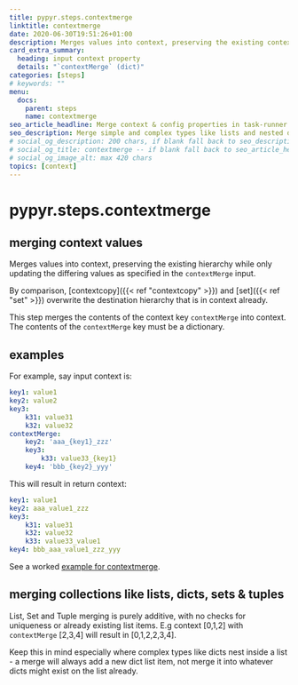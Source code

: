 ```yaml
---
title: pypyr.steps.contextmerge
linktitle: contextmerge
date: 2020-06-30T19:51:26+01:00
description: Merges values into context, preserving the existing context hierarchy.
card_extra_summary:
  heading: input context property
  details: "`contextMerge` (dict)"
categories: [steps]
# keywords: ""
menu:
  docs:
    parent: steps
    name: contextmerge
seo_article_headline: Merge context & config properties in task-runner pipeline.
seo_description: Merge simple and complex types like lists and nested dictionaries in a task-runner pipeline.
# social_og_description: 200 chars, if blank fall back to seo_description then description
# social_og_title: contextmerge -- if blank fall back to seo_article_headline > .Title. Max 70 chars
# social_og_image_alt: max 420 chars
topics: [context]
---
```

# pypyr.steps.contextmerge
## merging context values
Merges values into context, preserving the existing hierarchy while only
updating the differing values as specified in the `contextMerge` input.

By comparison, [contextcopy]({{< ref "contextcopy" >}}) and 
[set]({{< ref "set" >}}) overwrite the destination hierarchy 
that is in context already.

This step merges the contents of the context key `contextMerge` into
context. The contents of the `contextMerge` key must be a dictionary.

## examples
For example, say input context is:

```yaml
key1: value1
key2: value2
key3:
    k31: value31
    k32: value32
contextMerge:
    key2: 'aaa_{key1}_zzz'
    key3:
        k33: value33_{key1}
    key4: 'bbb_{key2}_yyy'
```

This will result in return context:

```yaml
key1: value1
key2: aaa_value1_zzz
key3:
    k31: value31
    k32: value32
    k33: value33_value1
key4: bbb_aaa_value1_zzz_yyy
```

See a worked [example for contextmerge](https://github.com/pypyr/pypyr-example/blob/main/pipelines/contextmerge.yaml).

## merging collections like lists, dicts, sets & tuples
List, Set and Tuple merging is purely additive, with no checks for
uniqueness or already existing list items. E.g context [0,1,2] with 
`contextMerge` [2,3,4] will result in [0,1,2,2,3,4].

Keep this in mind especially where complex types like dicts nest inside
a list - a merge will always add a new dict list item, not merge it into
whatever dicts might exist on the list already.